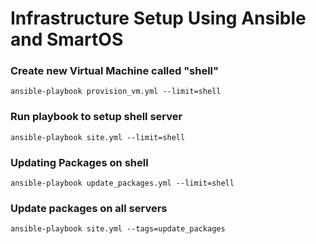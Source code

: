 # Infrastructure Setup Using Ansible and SmartOS

### Create new Virtual Machine called "shell"
```
ansible-playbook provision_vm.yml --limit=shell
```
### Run playbook to setup shell server
```
ansible-playbook site.yml --limit=shell
```

### Updating Packages on shell
```
ansible-playbook update_packages.yml --limit=shell
```

### Update packages on all servers
```
ansible-playbook site.yml --tags=update_packages
```
